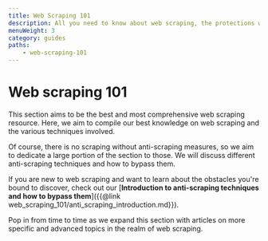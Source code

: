 ```yaml
---
title: Web Scraping 101
description: All you need to know about web scraping, the protections websites employ to prevent it, and how to bypass them.
menuWeight: 3
category: guides
paths:
    - web-scraping-101
---
```


# Web scraping 101

This section aims to be the best and most comprehensive web scraping resource. Here, we aim to compile our best knowledge on web scraping and the various techniques involved.

Of course, there is no scraping without anti-scraping measures, so we aim to dedicate a large portion of the section to those. We will discuss different anti-scraping techniques and how to bypass them.

If you are new to web scraping and want to learn about the obstacles you're bound to discover, check out our [**Introduction to anti-scraping techniques and how to bypass them**]({{@link web_scraping_101/anti_scraping_introduction.md}}).

Pop in from time to time as we expand this section with articles on more specific and advanced topics in the realm of web scraping.
